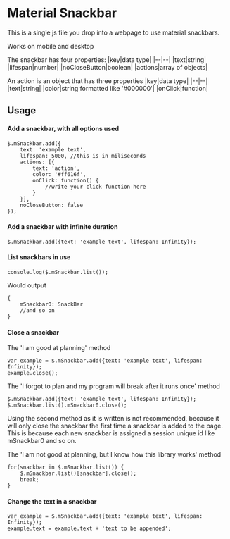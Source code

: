 # Material Snackbar

This is a single js file you drop into a webpage to use material snackbars.

Works on mobile and desktop

The snackbar has four properties:
|key|data type|
|--|--|
|text|string|
|lifespan|number|
|noCloseButton|boolean|
|actions|array of objects|

An action is an object that has  three properties
|key|data type|
|--|--|
|text|string|
|color|string formatted like '#000000'|
|onClick|function|

## Usage
#### Add a snackbar, with all options used
```
$.mSnackbar.add({
	text: 'example text',
	lifespan: 5000, //this is in miliseconds
	actions: [{
		text: 'action',
		color: '#ff616f',
		onClick: function() {
			//write your click function here
		}
	}],
	noCloseButton: false
});
```
#### Add a snackbar with infinite duration
```
$.mSnackbar.add({text: 'example text', lifespan: Infinity});
```
#### List snackbars in use
```
console.log($.mSnackbar.list());
```
Would output
```
{
	mSnackbar0: SnackBar
	//and so on
}
```
#### Close a snackbar
The 'I am good at planning' method
```
var example = $.mSnackbar.add({text: 'example text', lifespan: Infinity});
example.close();
```
The 'I forgot to plan and my program will break after it runs once' method
```
$.mSnackbar.add({text: 'example text', lifespan: Infinity});
$.mSnackbar.list().mSnackbar0.close();
```
Using the second method as it is written is not recommended, because it will only close the snackbar the first time a snackbar is added to the page. This is because each new snackbar is assigned a session unique id like mSnackbar0 and so on.

The 'I am not good at planning, but I know how this library works' method
```
for(snackbar in $.mSnackbar.list()) {
	$.mSnackbar.list()[snackbar].close();
	break;
}
```
#### Change the text in a snackbar
```
var example = $.mSnackbar.add({text: 'example text', lifespan: Infinity});
example.text = example.text + 'text to be appended';
```
